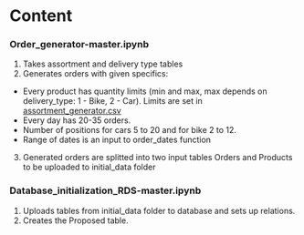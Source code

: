 # Content

### Order_generator-master.ipynb
1. Takes assortment and delivery type tables
2. Generates orders with given specifics:
  - Every product has quantity limits (min and max, max depends on delivery_type: 1 - Bike, 2 - Car). Limits are set in [assortment_generator.csv](https://github.com/AntonMiniazev/Fine_Delivery/blob/main/project_notebooks/assortment_generator.csv)
  - Every day has 20-35 orders.
  - Number of positions for cars 5 to 20 and for bike 2 to 12.
  - Range of dates is an input to order_dates function

3. Generated orders are splitted into two input tables Orders and Products to be uploaded to initial_data folder 

### Database_initialization_RDS-master.ipynb
1. Uploads tables from initial_data folder to database and sets up relations.
2. Creates the Proposed table.

